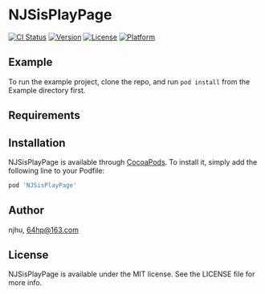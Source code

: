 # NJSisPlayPage

[![CI Status](https://img.shields.io/travis/njhu/NJSisPlayPage.svg?style=flat)](https://travis-ci.org/njhu/NJSisPlayPage)
[![Version](https://img.shields.io/cocoapods/v/NJSisPlayPage.svg?style=flat)](https://cocoapods.org/pods/NJSisPlayPage)
[![License](https://img.shields.io/cocoapods/l/NJSisPlayPage.svg?style=flat)](https://cocoapods.org/pods/NJSisPlayPage)
[![Platform](https://img.shields.io/cocoapods/p/NJSisPlayPage.svg?style=flat)](https://cocoapods.org/pods/NJSisPlayPage)

## Example

To run the example project, clone the repo, and run `pod install` from the Example directory first.

## Requirements

## Installation

NJSisPlayPage is available through [CocoaPods](https://cocoapods.org). To install
it, simply add the following line to your Podfile:

```ruby
pod 'NJSisPlayPage'
```

## Author

njhu, 64hp@163.com

## License

NJSisPlayPage is available under the MIT license. See the LICENSE file for more info.
